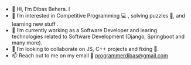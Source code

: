- 👋 Hi, I’m Dibas Behera. I 
- 👀 I’m interested in Competitive Programming 💻 , solving puzzles 🎲, and learning new stuff .
- 🌱 I’m currently working as a Software Developer and learing technologies related to Software Development (Django, Springboot and many more).
- 💞️ I’m looking to collaborate on JS, C++ projects and fixing 🐛.
- 📫 Reach out to me on my email 📧 [programmerdibas@gmail.com](mailto:programmerdibas@gmail.com)

<!---
beheradibas/beheradibas is a ✨ special ✨ repository because its `README.md` (this file) appears on your GitHub profile.
You can click the Preview link to take a look at your changes.
--->
